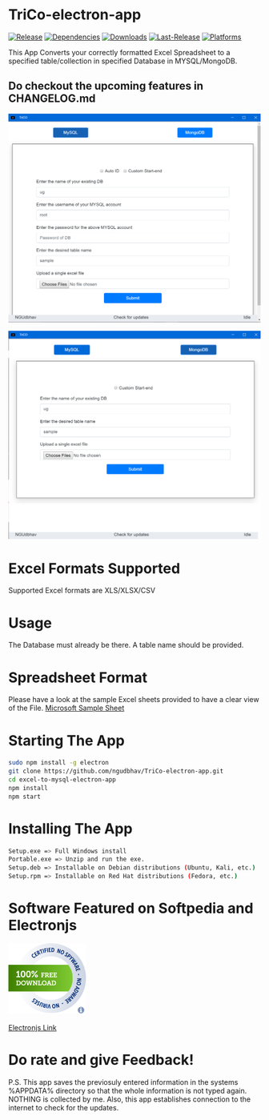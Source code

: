 # TriCo-electron-app

[![Release](https://img.shields.io/badge/Release-2.5.1-green.svg)](https://github.com/ngudbhav/TriCo-electron-app/releases)
[![Dependencies](https://img.shields.io/david/ngudbhav/TriCo-electron-app.svg)](https://github.com/ngudbhav/TriCo-electron-app/blob/master/package.json)
[![Downloads](https://img.shields.io/github/downloads/ngudbhav/TriCo-electron-app/total.svg)](https://github.com/ngudbhav/TriCo-electron-app/releases)
[![Last-Release](https://img.shields.io/github/release-date/ngudbhav/TriCo-electron-app.svg)](https://github.com/ngudbhav/TriCo-electron-app/releases)
[![Platforms](https://img.shields.io/badge/platform-win%20%7C%20deb%20%7C%20rpm-green.svg)](https://github.com/ngudbhav/TriCo-electron-app/releases)

This App Converts your correctly formatted Excel Spreadsheet to a specified table/collection in specified Database in MYSQL/MongoDB.

## Do checkout the upcoming features in CHANGELOG.md

![mysql.png](images/screenshots/mysql.png)

![mongo.png](images/screenshots/mongo.png)

# Excel Formats Supported
Supported Excel formats are XLS/XLSX/CSV

# Usage
The Database must already be there. A table name should be provided.

# Spreadsheet Format
Please have a look at the sample Excel sheets provided to have a clear view of the File. <a href="https://go.microsoft.com/fwlink/?LinkID=521962">Microsoft Sample Sheet</a>

# Starting The App
```sh
sudo npm install -g electron
git clone https://github.com/ngudbhav/TriCo-electron-app.git
cd excel-to-mysql-electron-app
npm install
npm start
```

# Installing The App
```sh
Setup.exe => Full Windows install
Portable.exe => Unzip and run the exe.
Setup.deb => Installable on Debian distributions (Ubuntu, Kali, etc.)
Setup.rpm => Installable on Red Hat distributions (Fedora, etc.) 
```

# Software Featured on Softpedia and Electronjs
<a href="https://www.softpedia.com/get/Internet/Servers/Database-Utils/TriCO.shtml"><img src="images/soft.png" alt="Softpedia" /></a><br><br>
<a href="https://electronjs.org/apps/trico">Electronjs Link</a>

# Do rate and give Feedback!

P.S. This app saves the previosuly entered information in the systems %APPDATA% directory so that the whole information is not typed again.
NOTHING is collected by me. Also, this app establishes connection to the internet to check for the updates.